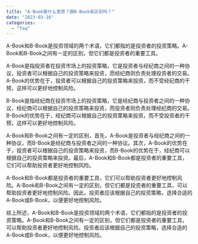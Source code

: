```yaml
---
title: "A-Book是什么意思？跟B-Book有区别吗？"
date: "2023-03-16"
categories: 
  - "faq"
---
```


A-Book和B-Book是投资领域的两个术语，它们都指的是投资者的投资策略。A-Book和B-Book之间有一定的区别，但它们都是投资者的重要工具。

A-Book是指投资者在投资市场上的投资策略，它是投资者与经纪商之间的一种协议，投资者可以根据自己的投资策略来投资，而经纪商则负责处理投资者的交易。A-Book的优势在于，投资者可以根据自己的投资策略来投资，而不受经纪商的干预，这样可以更好地控制风险。

B-Book是指经纪商在投资市场上的投资策略，它是经纪商与投资者之间的一种协议，经纪商可以根据自己的投资策略来投资，而投资者则负责处理经纪商的交易。B-Book的优势在于，经纪商可以根据自己的投资策略来投资，而不受投资者的干预，这样可以更好地控制风险。

A-Book和B-Book之间有一定的区别，首先，A-Book是投资者与经纪商之间的一种协议，而B-Book是经纪商与投资者之间的一种协议。其次，A-Book的优势在于，投资者可以根据自己的投资策略来投资，而B-Book的优势在于，经纪商可以根据自己的投资策略来投资。最后，A-Book和B-Book都是投资者的重要工具，它们可以帮助投资者更好地控制风险。

A-Book和B-Book都是投资者的重要工具，它们可以帮助投资者更好地控制风险。A-Book和B-Book之间有一定的区别，但它们都是投资者的重要工具，可以帮助投资者更好地控制风险。因此，投资者应该根据自己的投资策略，选择合适的A-Book或B-Book，以便更好地控制风险。

综上所述，A-Book和B-Book是投资领域的两个术语，它们都指的是投资者的投资策略。A-Book和B-Book之间有一定的区别，但它们都是投资者的重要工具，可以帮助投资者更好地控制风险。投资者应该根据自己的投资策略，选择合适的A-Book或B-Book，以便更好地控制风险。
